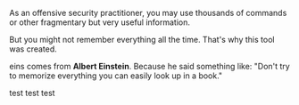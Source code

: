 As an offensive security practitioner, you may use thousands of commands or other fragmentary but very useful information.

But you might not remember everything all the time. That's why this tool was created.  


eins comes from **Albert Einstein**. Because he said something like: "Don't try to memorize everything you can easily look up in a book."

test  test   test
 
